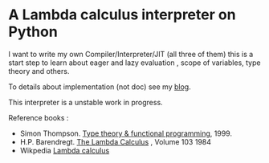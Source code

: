 # A Lambda calculus interpreter on Python

I want to write my own Compiler/Interpreter/JIT (all three of them) this is a start step to learn about eager and lazy evaluation , scope of variables, type theory and others.


To details about implementation (not doc) see my [blog](None).


This interpreter is a unstable work in progress.


Reference books : 

- Simon Thompson. [Type theory & functional programming](https://www.cs.kent.ac.uk/people/staff/sjt/TTFP/), 1999.
- H.P. Barendregt. [The Lambda Calculus](https://www.elsevier.com/books/the-lambda-calculus/barendregt/978-0-444-87508-2) , Volume 103 1984
- Wikpedia [Lambda calculus](https://en.wikipedia.org/wiki/Lambda_calculus)


